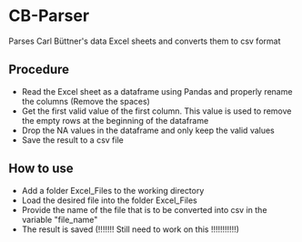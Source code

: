 # CB-Parser
Parses Carl Büttner's data Excel sheets and converts them to csv format

## Procedure
+ Read the Excel sheet as a dataframe using Pandas and properly rename the columns (Remove the spaces)
+ Get the first valid value of the first column. This value is used to remove the empty rows at the beginning of the dataframe
+ Drop the NA values in the dataframe and only keep the valid values
+ Save the result to a csv file

## How to use
+ Add a folder Excel_Files to the working directory
+ Load the desired file into the folder Excel_Files
+ Provide the name of the file that is to be converted into csv in the variable "file_name"
+ The result is saved (!!!!!!! Still need to work on this !!!!!!!!!!!)
